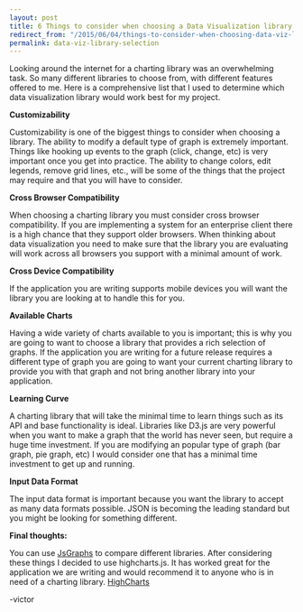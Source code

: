 ```yaml
---
layout: post
title: 6 Things to consider when choosing a Data Visualization library
redirect_from: "/2015/06/04/things-to-consider-when-choosing-data-viz-library"
permalink: data-viz-library-selection
---
```


Looking around the internet for a charting library was an overwhelming task. So many different libraries to choose from, with different features offered to me. Here is a comprehensive list that I used to determine which data visualization library would work best for my project.

**Customizability**

Customizability is one of the biggest things to consider when choosing a library. The ability to modify a default type of graph is extremely important. Things like hooking up events to the graph (click, change, etc) is very important once you get into practice. The ability to change colors, edit legends, remove grid lines, etc., will be some of the things that the project may require and that you will have to consider.

**Cross Browser Compatibility**

When choosing a charting library you must consider cross browser compatibility. If you are implementing a system for an enterprise client there is a high chance that they support older browsers. When thinking about data visualization you need to make sure that the library you are evaluating will work across all browsers you support with a minimal amount of work.

**Cross Device Compatibility**

If the application you are writing supports mobile devices you will want the library you are looking at to handle this for you.

**Available Charts**

Having a wide variety of charts available to you is important; this is why you are going to want to choose a library that provides a rich selection of graphs. If the application you are writing for a future release requires a different type of graph you are going to want your current charting library to provide you with that graph and not bring another library into your application.

**Learning Curve**

A charting library that will take the minimal time to learn things such as its API and base functionality is ideal. Libraries like D3.js are very powerful when you want to make a graph that the world has never seen, but require a huge time investment. If you are modifying an popular type of graph (bar graph, pie graph, etc) I would consider one that has a minimal time investment to get up and running.

**Input Data Format**

The input data format is important because you want the library to accept as many data formats possible. JSON is becoming the leading standard but you might be looking for something different.

**Final thoughts:**

You can use [JsGraphs](http://www.jsgraphs.com) to compare different libraries. After considering these things I decided to use highcharts.js. It has worked great for the application we are writing and would recommend it to anyone who is in need of a charting library. [HighCharts](http://www.highcharts.com/)

-victor